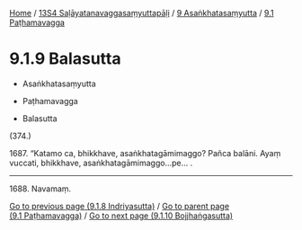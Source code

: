 
[Home](/) / [13S4 Saḷāyatanavaggasaṃyuttapāḷi](../../../13S4.md) / [9 Asaṅkhatasaṃyutta](../../9.md) / [9.1 Paṭhamavagga](../9.1.md)

# 9.1.9 Balasutta

* Asaṅkhatasaṃyutta

* Paṭhamavagga

* Balasutta

(374.)

1687\. “Katamo ca, bhikkhave, asaṅkhatagāmimaggo? Pañca balāni. Ayaṃ vuccati, bhikkhave, asaṅkhatagāmimaggo…pe… .

---

1688\. Navamaṃ.



[Go to previous page (9.1.8 Indriyasutta)](9.1.8.md) / [Go to parent page (9.1 Paṭhamavagga)](../9.1.md) / [Go to next page (9.1.10 Bojjhaṅgasutta)](9.1.10.md)


